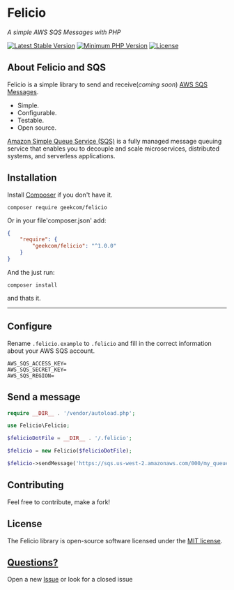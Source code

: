 # Felicio
_A simple AWS SQS Messages with PHP_

[![Latest Stable Version](https://poser.pugx.org/geekcom/felicio/v/stable)](https://packagist.org/packages/geekcom/felicio)
[![Minimum PHP Version](https://img.shields.io/badge/php-%3E%3D%207.3-blue.svg?style=flat-square)](https://php.net/)
[![License](https://poser.pugx.org/geekcom/felicio/license)](https://packagist.org/packages/geekcom/felicio)

## About Felicio and SQS

Felicio is a simple library to send and receive(_coming soon_) [AWS SQS Messages](https://aws.amazon.com/pt/sqs/).

- Simple.
- Configurable.
- Testable.
- Open source.

[Amazon Simple Queue Service (SQS)](https://aws.amazon.com/pt/sqs/) is a fully managed message queuing service 
that enables you to decouple and scale microservices, distributed systems, and serverless applications.

## Installation

Install [Composer](http://getcomposer.org) if you don't have it.
```
composer require geekcom/felicio
```
Or in your file'composer.json' add:

```json
{
    "require": {
        "geekcom/felicio": "^1.0.0"
    }
}
```

And the just run:

    composer install

and thats it.

----------------------------------------------------------------------------------------------------------------------------


## Configure

Rename `.felicio.example` to `.felicio` and fill in the correct information about your AWS SQS account.
```
AWS_SQS_ACCESS_KEY=
AWS_SQS_SECRET_KEY=
AWS_SQS_REGION=
```

## Send a message
```php
require __DIR__ . '/vendor/autoload.php';

use Felicio\Felicio;

$felicioDotFile = __DIR__ . '/.felicio';

$felicio = new Felicio($felicioDotFile);

$felicio->sendMessage('https://sqs.us-west-2.amazonaws.com/000/my_queue', 'message');
```

## Contributing

Feel free to contribute, make a fork!

## License

The Felicio library is open-source software licensed under the [MIT license](https://opensource.org/licenses/MIT).

## [Questions?](https://github.com/felicio/issues)

Open a new [Issue](https://github.com/felicio/issues) or look for a closed issue
